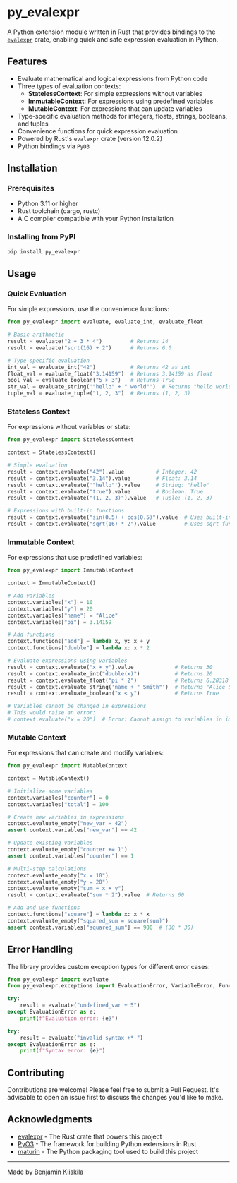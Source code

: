 # py_evalexpr

A Python extension module written in Rust that provides bindings to the [`evalexpr`](https://crates.io/crates/evalexpr)
crate, enabling quick and safe expression evaluation in Python.

## Features

- Evaluate mathematical and logical expressions from Python code
- Three types of evaluation contexts:
  - **StatelessContext**: For simple expressions without variables
  - **ImmutableContext**: For expressions using predefined variables
  - **MutableContext**: For expressions that can update variables
- Type-specific evaluation methods for integers, floats, strings, booleans, and tuples
- Convenience functions for quick expression evaluation
- Powered by Rust's `evalexpr` crate (version 12.0.2)
- Python bindings via `PyO3`

## Installation

### Prerequisites

- Python 3.11 or higher
- Rust toolchain (cargo, rustc)
- A C compiler compatible with your Python installation

### Installing from PyPI

```bash
pip install py_evalexpr
```

## Usage

### Quick Evaluation

For simple expressions, use the convenience functions:

```python
from py_evalexpr import evaluate, evaluate_int, evaluate_float

# Basic arithmetic
result = evaluate("2 + 3 * 4")         # Returns 14
result = evaluate("sqrt(16) + 2")      # Returns 6.0

# Type-specific evaluation
int_val = evaluate_int("42")           # Returns 42 as int
float_val = evaluate_float("3.14159")  # Returns 3.14159 as float
bool_val = evaluate_boolean("5 > 3")   # Returns True
str_val = evaluate_string('"hello" + " world"')  # Returns "hello world"
tuple_val = evaluate_tuple("1, 2, 3")  # Returns (1, 2, 3)
```

### Stateless Context

For expressions without variables or state:

```python
from py_evalexpr import StatelessContext

context = StatelessContext()

# Simple evaluation
result = context.evaluate("42").value          # Integer: 42
result = context.evaluate("3.14").value        # Float: 3.14
result = context.evaluate('"hello"').value     # String: "hello"
result = context.evaluate("true").value        # Boolean: True
result = context.evaluate("(1, 2, 3)").value   # Tuple: (1, 2, 3)

# Expressions with built-in functions
result = context.evaluate("sin(0.5) + cos(0.5)").value  # Uses built-in math functions
result = context.evaluate("sqrt(16) * 2").value         # Uses sqrt function
```

### Immutable Context

For expressions that use predefined variables:

```python
from py_evalexpr import ImmutableContext

context = ImmutableContext()

# Add variables
context.variables["x"] = 10
context.variables["y"] = 20
context.variables["name"] = "Alice"
context.variables["pi"] = 3.14159

# Add functions
context.functions["add"] = lambda x, y: x + y
context.functions["double"] = lambda x: x * 2

# Evaluate expressions using variables
result = context.evaluate("x + y").value             # Returns 30
result = context.evaluate_int("double(x)")           # Returns 20
result = context.evaluate_float("pi * 2")            # Returns 6.28318
result = context.evaluate_string('name + " Smith"')  # Returns "Alice Smith"
result = context.evaluate_boolean("x < y")           # Returns True

# Variables cannot be changed in expressions
# This would raise an error:
# context.evaluate("x = 20")  # Error: Cannot assign to variables in immutable context
```

### Mutable Context

For expressions that can create and modify variables:

```python
from py_evalexpr import MutableContext

context = MutableContext()

# Initialize some variables
context.variables["counter"] = 0
context.variables["total"] = 100

# Create new variables in expressions
context.evaluate_empty("new_var = 42")
assert context.variables["new_var"] == 42

# Update existing variables
context.evaluate_empty("counter += 1")
assert context.variables["counter"] == 1

# Multi-step calculations
context.evaluate_empty("x = 10")
context.evaluate_empty("y = 20")
context.evaluate_empty("sum = x + y")
result = context.evaluate("sum * 2").value  # Returns 60

# Add and use functions
context.functions["square"] = lambda x: x * x
context.evaluate_empty("squared_sum = square(sum)")
assert context.variables["squared_sum"] == 900  # (30 * 30)
```

## Error Handling

The library provides custom exception types for different error cases:

```python
from py_evalexpr import evaluate
from py_evalexpr.exceptions import EvaluationError, VariableError, FunctionError

try:
    result = evaluate("undefined_var + 5")
except EvaluationError as e:
    print(f"Evaluation error: {e}")

try:
    result = evaluate("invalid syntax +*-")
except EvaluationError as e:
    print(f"Syntax error: {e}")
```

## Contributing

Contributions are welcome! Please feel free to submit a Pull Request. It's advisable to open an issue first to discuss the changes you'd like to make.

## Acknowledgments

- [evalexpr](https://crates.io/crates/evalexpr) - The Rust crate that powers this project
- [PyO3](https://pyo3.rs) - The framework for building Python extensions in Rust
- [maturin](https://maturin.rs) - The Python packaging tool used to build this project

---
Made by [Benjamin Kiiskila](https://github.com/b-kiiskila)